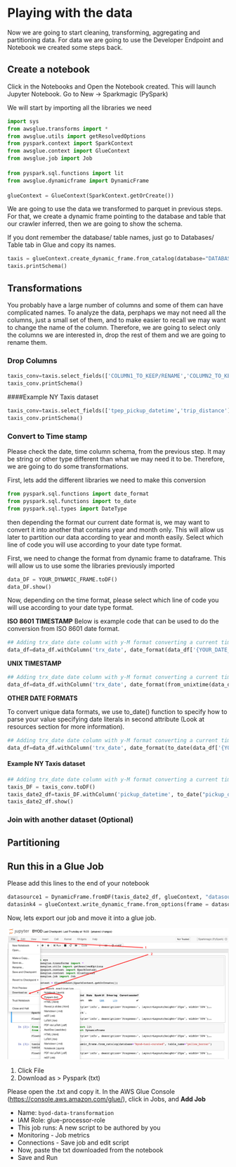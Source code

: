 # Playing with the data


Now we are going to start cleaning, transforming, aggregating and partitioning data. For data we are going to use the Developer Endpoint and Notebook we created some steps back.

## Create a notebook

Click in the Notebooks and Open the Notebook created. This will launch Jupyter Notebook. Go to New -> Sparkmagic (PySpark)

We will start by importing all the libraries we need 

``` python
import sys
from awsglue.transforms import *
from awsglue.utils import getResolvedOptions
from pyspark.context import SparkContext
from awsglue.context import GlueContext
from awsglue.job import Job

from pyspark.sql.functions import lit
from awsglue.dynamicframe import DynamicFrame

glueContext = GlueContext(SparkContext.getOrCreate())
```

We are going to use the data we transformed to parquet in previous steps. For that, we create a dynamic frame pointing to the database and table that our crawler inferred, then we are going to show the schema.

If you dont remember the database/ table names, just go to Databases/ Table tab in Glue and copy its names.

``` python
taxis = glueContext.create_dynamic_frame.from_catalog(database="DATABASE_NAME", table_name="TABLE_NAME")
taxis.printSchema()
```

## Transformations

You probably have a large number of columns and some of them can have complicated names. To analyze the data, perphaps we may not need all the columns, just a small set of them, and to make easier to recall we may want to change the name of the column. Therefore, we are going to select only the columns we are interested in, drop the rest of them and we are going to rename them.

### Drop Columns


``` python
taxis_conv=taxis.select_fields(['COLUMN1_TO_KEEP/RENAME','COLUMN2_TO_KEEP']).rename_field('COLUMN1_TO_KEEP/RENAME', 'NEW_COLUMN_NAME')
taxis_conv.printSchema()
```

####Example NY Taxis dataset

``` python
taxis_conv=taxis.select_fields(['tpep_pickup_datetime','trip_distance']).rename_field('tpep_pickup_datetime', 'pickup_datetime')
taxis_conv.printSchema()
```


### Convert to Time stamp

Please check the date, time column schema, from the previous step. It may be string or other type different than what we may need it to be. Therefore, we are going to do some transformations.

First, lets add the different libraries we need to make this conversion

``` python 
from pyspark.sql.functions import date_format
from pyspark.sql.functions import to_date
from pyspark.sql.types import DateType
```
then depending the format our current date format is, we may want to convert it into another that contains year and month only. This will allow us later to partition our data according to year and month easily. Select which line of code you will use according to your date type format.

First, we need to change the format from dynamic frame to dataframe. This will allow us to use some the libraries previously imported


``` python 
data_DF = YOUR_DYNAMIC_FRAME.toDF()
data_DF.show()
```

Now, depending on the time format, please select which line of code you will use according to your date type format.

**ISO 8601 TIMESTAMP**
Below is example code that can be used to do the conversion from ISO 8601 date format.

``` python 
## Adding trx_date date column with y-M format converting a current timestamp/unix date format
data_df=data_df.withColumn('trx_date', date_format(data_df['{YOUR_DATE_COL_NAME}'], "y-M").cast(DateType()))
```

**UNIX TIMESTAMP**

``` python
## Adding trx_date date column with y-M format converting a current timestamp/unix date format
data_df=data_df.withColumn('trx_date', date_format(from_unixtime(data_df['{YOUR_DATE_COL_NAME}']), "y-M").cast(DateType()))
```

**OTHER DATE FORMATS**

To convert unique data formats, we use to_date() function to specify how to parse your value specifying date literals in second attribute (Look at resources section for more information).

``` python
## Adding trx_date date column with y-M format converting a current timestamp/unix date format
data_df=data_df.withColumn('trx_date', date_format(to_date(data_df['{YOUR_DATE_COL_NAME}'], {DATE_LITERALS}), "y-M").cast(DateType()))
```

#### Example NY Taxis dataset

``` python 
## Adding trx_date date column with y-M format converting a current timestamp/unix date format
taxis_DF = taxis_conv.toDF()
taxis_date2_df=taxis_DF.withColumn('pickup_datetime', to_date("pickup_datetime", "yyyy-MM-dd HH:mm"))
taxis_date2_df.show()
```

### Join with another dataset (Optional)




## Partitioning




## Run this in a Glue Job


Please add this lines to the end of your notebook 

``` python
datasource1 = DynamicFrame.fromDF(taxis_date2_df, glueContext, "datasource1")
datasink4 = glueContext.write_dynamic_frame.from_options(frame = datasource1, connection_type = "s3", connection_options = {"path": "s3://YOUR_BUCKET"}, format = "parquet", transformation_ctx = "datasink4")
```

Now, lets export our job and move it into a glue job.

![exporting notebook to glue](./img/notebook-to-glue.png)

1. Click File
2. Download as > Pyspark (txt)

Please open the .txt and copy it. In the AWS Glue Console (https://console.aws.amazon.com/glue/), click in 	Jobs, and **Add Job**

- Name:  `byod-data-transformation`
- IAM Role: glue-processor-role
- This job runs: A new script to be authored by you
- Monitoring - Job metrics
- Connections - Save job and edit script
- Now, paste the txt downloaded from the notebook
- Save and Run





